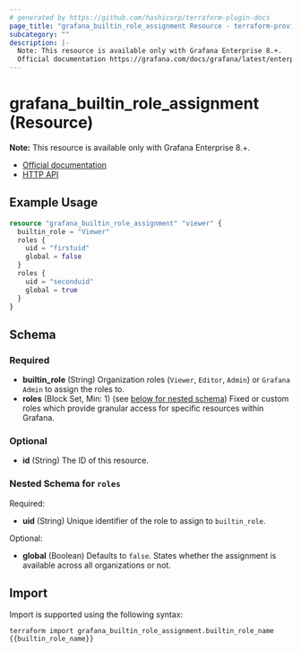 ```yaml
---
# generated by https://github.com/hashicorp/terraform-plugin-docs
page_title: "grafana_builtin_role_assignment Resource - terraform-provider-grafana"
subcategory: ""
description: |-
  Note: This resource is available only with Grafana Enterprise 8.+.
  Official documentation https://grafana.com/docs/grafana/latest/enterprise/access-control/HTTP API https://grafana.com/docs/grafana/latest/http_api/access_control/
---
```


# grafana_builtin_role_assignment (Resource)

**Note:** This resource is available only with Grafana Enterprise 8.+.

* [Official documentation](https://grafana.com/docs/grafana/latest/enterprise/access-control/)
* [HTTP API](https://grafana.com/docs/grafana/latest/http_api/access_control/)

## Example Usage

```terraform
resource "grafana_builtin_role_assignment" "viewer" {
  builtin_role = "Viewer"
  roles {
    uid = "firstuid"
    global = false
  }
  roles {
    uid = "seconduid"
    global = true
  }
}
```

<!-- schema generated by tfplugindocs -->
## Schema

### Required

- **builtin_role** (String) Organization roles (`Viewer`, `Editor`, `Admin`) or `Grafana Admin` to assign the roles to.
- **roles** (Block Set, Min: 1) (see [below for nested schema](#nestedblock--roles)) Fixed or custom roles which provide granular access for specific resources within Grafana.

### Optional

- **id** (String) The ID of this resource.

<a id="nestedblock--roles"></a>
### Nested Schema for `roles`

Required:

- **uid** (String) Unique identifier of the role to assign to `builtin_role`.

Optional:

- **global** (Boolean) Defaults to `false`. States whether the assignment is available across all organizations or not.

## Import

Import is supported using the following syntax:

```shell
terraform import grafana_builtin_role_assignment.builtin_role_name {{builtin_role_name}}
```
